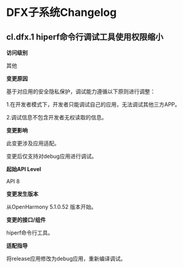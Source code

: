 # DFX子系统Changelog

## cl.dfx.1 hiperf命令行调试工具使用权限缩小

**访问级别**

其他

**变更原因**

基于对应用的安全隐私保护，调试能力遵循以下原则进行调整：

1.在开发者模式下，开发者只能调试自己的应用，无法调试其他三方APP。

2.调试信息不包含开发者无权读取的信息。

**变更影响**

此变更涉及应用适配。

变更后仅支持对debug应用进行调试。

**起始API Level**

API 8

**变更发生版本**

从OpenHarmony 5.1.0.52 版本开始。

**变更的接口/组件**

hiperf命令行工具。

**适配指导**

将release应用修改为debug应用，重新编译调试。